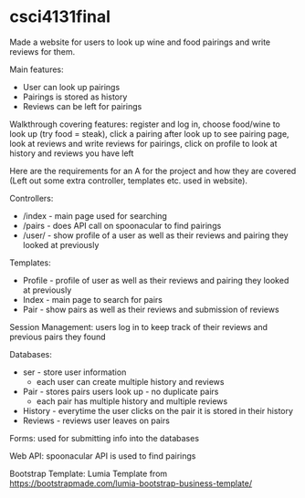 # csci4131final
Made a website for users to look up wine and food pairings and write reviews for them. 

Main features:
  - User can look up pairings
  - Pairings is stored as history
  - Reviews can be left for pairings

Walkthrough covering features: register and log in, choose food/wine to look up (try food = steak), click a pairing after look up to see pairing page, look at reviews and write reviews for pairings, click on profile to look at history and reviews you have left

Here are the requirements for an A for the project and how they are covered (Left out some extra controller, templates etc. used in website).

Controllers: 
  - /index - main page used for searching
  - /pairs - does API call on spoonacular to find pairings
  - /user/<username> - show profile of a user as well as their reviews and pairing they looked at previously
  
Templates:
  - Profile - profile of user as well as their reviews and pairing they looked at previously 
  - Index - main page to search for pairs
  - Pair - show pairs as well as their reviews and submission of reviews
  
Session Management: users log in to keep track of their reviews and previous pairs they found

Databases: 
  - ser - store user information
    - each user can create multiple history and reviews
  - Pair - stores pairs users look up - no duplicate pairs
    - each pair has multiple history and multiple reviews
  - History - everytime the user clicks on the pair it is stored in their history
  - Reviews - reviews user leaves on pairs
  
Forms: used for submitting info into the databases

Web API: spoonacular API is used to find pairings

Bootstrap Template: Lumia Template from https://bootstrapmade.com/lumia-bootstrap-business-template/

